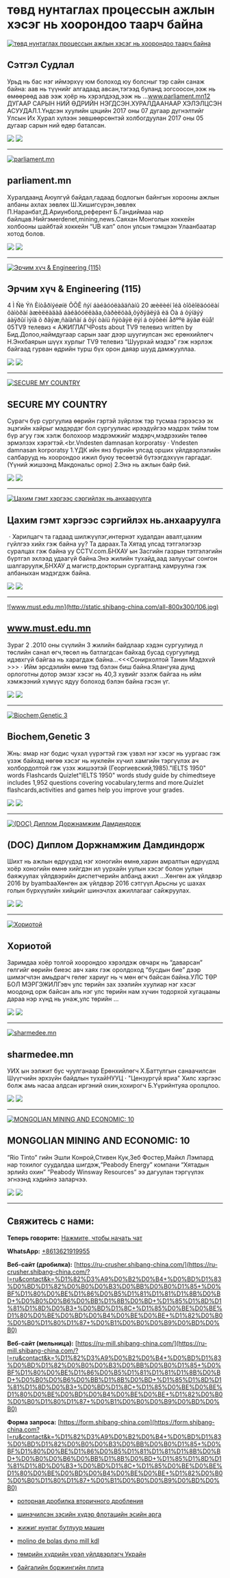 # төвд нунтаглах процессын ажлын хэсэг нь хоорондоо таарч байна

<a href="https://swt.shibang-china.com/?l=ru&img&k=%D1%82%D3%A9%D0%B2%D0%B4+%D0%BD%D1%83%D0%BD%D1%82%D0%B0%D0%B3%D0%BB%D0%B0%D1%85+%D0%BF%D1%80%D0%BE%D1%86%D0%B5%D1%81%D1%81%D1%8B%D0%BD+%D0%B0%D0%B6%D0%BB%D1%8B%D0%BD+%D1%85%D1%8D%D1%81%D1%8D%D0%B3+%D0%BD%D1%8C+%D1%85%D0%BE%D0%BE%D1%80%D0%BE%D0%BD%D0%B4%D0%BE%D0%BE+%D1%82%D0%B0%D0%B0%D1%80%D1%87+%D0%B1%D0%B0%D0%B9%D0%BD%D0%B0" target="_blank">![төвд нунтаглах процессын ажлын хэсэг нь хоорондоо таарч байна](http://static.shibang-china.com/all-800x300/1353.jpg)</a>

## Сэтгэл Судлал
Урьд нь бас нэг иймэрхүү юм болоход юу болсныг тэр сайн санаж байна: аав нь түүнийг алгадаад авсан,тэгээд буланд зогсоосон,ээж нь өмөөрөөд аав ээж хоёр нь хэрэлдээд,ээж нь …www.parliament.mn12 ДУГААР САРЫН НИЙ ӨДРИЙН НЭГДСЭН.ХУРАЛДААНААР ХЭЛЭЛЦСЭН АСУУДАЛ.1.Үндсэн хуулийн цэцийн 2017 оны 07 дугаар дүгнэлтийг Улсын Их Хурал хүлээн зөвшөөрсөнтэй холбогдуулан 2017 оны 05 дугаар сарын ний өдөр баталсан.


<a href="https://whatsapp.shibangsoft.com/WhatsApp.php" target="_blank" title="WhatsApp">![](http://static.shibang-china.com/icon/whatsapp.png)</a> <a href="https://swt.shibang-china.com/?l=ru&icon&k=%D1%82%D3%A9%D0%B2%D0%B4+%D0%BD%D1%83%D0%BD%D1%82%D0%B0%D0%B3%D0%BB%D0%B0%D1%85+%D0%BF%D1%80%D0%BE%D1%86%D0%B5%D1%81%D1%81%D1%8B%D0%BD+%D0%B0%D0%B6%D0%BB%D1%8B%D0%BD+%D1%85%D1%8D%D1%81%D1%8D%D0%B3+%D0%BD%D1%8C+%D1%85%D0%BE%D0%BE%D1%80%D0%BE%D0%BD%D0%B4%D0%BE%D0%BE+%D1%82%D0%B0%D0%B0%D1%80%D1%87+%D0%B1%D0%B0%D0%B9%D0%BD%D0%B0" target="_blank">![](http://static.shibang-china.com/icon/chat-ru.png)</a>

---

<a href="https://swt.shibang-china.com/?l=ru&img&k=%D1%82%D3%A9%D0%B2%D0%B4+%D0%BD%D1%83%D0%BD%D1%82%D0%B0%D0%B3%D0%BB%D0%B0%D1%85+%D0%BF%D1%80%D0%BE%D1%86%D0%B5%D1%81%D1%81%D1%8B%D0%BD+%D0%B0%D0%B6%D0%BB%D1%8B%D0%BD+%D1%85%D1%8D%D1%81%D1%8D%D0%B3+%D0%BD%D1%8C+%D1%85%D0%BE%D0%BE%D1%80%D0%BE%D0%BD%D0%B4%D0%BE%D0%BE+%D1%82%D0%B0%D0%B0%D1%80%D1%87+%D0%B1%D0%B0%D0%B9%D0%BD%D0%B0" target="_blank">![parliament.mn](http://static.shibang-china.com/all-800x300/1031.jpg)</a>

## parliament.mn
Хуралдаанд Аюулгүй байдал,гадаад бодлогын байнгын хорооны ажлын албаны ахлах зөвлөх Ш.Хишигсүрэн,зөвлөх П.Наранбат,Д.Ариунболд,референт Б.Гандиймаа нар байлцав.Нийгэмerdenet,mining,news.Саяхан Монголын хоккейн холбооны шайбтай хоккейн “UB кап” олон улсын тэмцээн Улаанбаатар хотод болов.


<a href="https://whatsapp.shibangsoft.com/WhatsApp.php" target="_blank" title="WhatsApp">![](http://static.shibang-china.com/icon/whatsapp.png)</a> <a href="https://swt.shibang-china.com/?l=ru&icon&k=%D1%82%D3%A9%D0%B2%D0%B4+%D0%BD%D1%83%D0%BD%D1%82%D0%B0%D0%B3%D0%BB%D0%B0%D1%85+%D0%BF%D1%80%D0%BE%D1%86%D0%B5%D1%81%D1%81%D1%8B%D0%BD+%D0%B0%D0%B6%D0%BB%D1%8B%D0%BD+%D1%85%D1%8D%D1%81%D1%8D%D0%B3+%D0%BD%D1%8C+%D1%85%D0%BE%D0%BE%D1%80%D0%BE%D0%BD%D0%B4%D0%BE%D0%BE+%D1%82%D0%B0%D0%B0%D1%80%D1%87+%D0%B1%D0%B0%D0%B9%D0%BD%D0%B0" target="_blank">![](http://static.shibang-china.com/icon/chat-ru.png)</a>

---

<a href="https://swt.shibang-china.com/?l=ru&img&k=%D1%82%D3%A9%D0%B2%D0%B4+%D0%BD%D1%83%D0%BD%D1%82%D0%B0%D0%B3%D0%BB%D0%B0%D1%85+%D0%BF%D1%80%D0%BE%D1%86%D0%B5%D1%81%D1%81%D1%8B%D0%BD+%D0%B0%D0%B6%D0%BB%D1%8B%D0%BD+%D1%85%D1%8D%D1%81%D1%8D%D0%B3+%D0%BD%D1%8C+%D1%85%D0%BE%D0%BE%D1%80%D0%BE%D0%BD%D0%B4%D0%BE%D0%BE+%D1%82%D0%B0%D0%B0%D1%80%D1%87+%D0%B1%D0%B0%D0%B9%D0%BD%D0%B0" target="_blank">![Эрчим хүч &amp; Engineering (115)](http://static.shibang-china.com/all-800x300/1246.jpg)</a>

## Эрчим хүч &amp; Engineering (115)
4 &#204; &#209;&#232; &#221;&#241; &#200;&#237;&#242;&#229;&#240;&#237;&#253;&#233;&#248;&#237;&#235; &#213;&#213;&#202; &#241;&#253;&#237; &#225;&#224;&#233;&#227;&#243;&#243;&#235;&#224;&#227;&#228;&#241;&#224;&#237;&#251; 20 &#230;&#232;&#235;&#232;&#233;&#237; &#238;&#233;&#227; &#242;&#238;&#245;&#232;&#238;&#235;&#228;&#243;&#243;&#235;&#224;&#237; &#245;&#224;&#236;&#242;&#240;&#224;&#237; &#224;&#230;&#232;&#235;&#235;&#224;&#228;&#224;&#227; &#225;&#224;&#233;&#227;&#243;&#243;&#235;&#235;&#224;&#227;а,&#245;&#224;&#240;&#232;&#235;&#246;&#224;&#227;,&#245;&#253;&#240;&#253;&#227;&#235;&#253;&#227; &#232;&#228; &#210;&#224; &#225; &#245;&#253;&#237;&#228;&#253;&#253; &#225;&#224;&#255;&#240;&#251;&#237; &#236;&#253;&#237;&#228; &#245; &#240;&#227;&#253;&#230;,&#241;&#224;&#237;&#224;&#241;&#224;&#237; &#225; &#245;&#253;&#237; &#242;&#224;&#237;&#252; &#241;&#253;&#242;&#227;&#253;&#235; &#235;&#253;&#237; &#225; &#242;&#253;&#245;&#232;&#233;&#237; &#229;&#240;&#186;&#186;&#235; &#228;&#253;&#226;&#248; &#235;&#252;&#229;! 05TV9 телевиз &#171; АЖИГЛАГЧPosts about TV9 телевиз written by Бид.Долоо,наймдугаар сарын зааг дээр шуугиулсан экс ерөнхийлөгч Н.Энхбаярын шүүх хурлыг TV9 телевиз “Шуурхай мэдээ” гэж нэрлэж байгаад гурван өдрийн турш бүх орон даяар шууд дамжууллаа.


<a href="https://whatsapp.shibangsoft.com/WhatsApp.php" target="_blank" title="WhatsApp">![](http://static.shibang-china.com/icon/whatsapp.png)</a> <a href="https://swt.shibang-china.com/?l=ru&icon&k=%D1%82%D3%A9%D0%B2%D0%B4+%D0%BD%D1%83%D0%BD%D1%82%D0%B0%D0%B3%D0%BB%D0%B0%D1%85+%D0%BF%D1%80%D0%BE%D1%86%D0%B5%D1%81%D1%81%D1%8B%D0%BD+%D0%B0%D0%B6%D0%BB%D1%8B%D0%BD+%D1%85%D1%8D%D1%81%D1%8D%D0%B3+%D0%BD%D1%8C+%D1%85%D0%BE%D0%BE%D1%80%D0%BE%D0%BD%D0%B4%D0%BE%D0%BE+%D1%82%D0%B0%D0%B0%D1%80%D1%87+%D0%B1%D0%B0%D0%B9%D0%BD%D0%B0" target="_blank">![](http://static.shibang-china.com/icon/chat-ru.png)</a>

---

<a href="https://swt.shibang-china.com/?l=ru&img&k=%D1%82%D3%A9%D0%B2%D0%B4+%D0%BD%D1%83%D0%BD%D1%82%D0%B0%D0%B3%D0%BB%D0%B0%D1%85+%D0%BF%D1%80%D0%BE%D1%86%D0%B5%D1%81%D1%81%D1%8B%D0%BD+%D0%B0%D0%B6%D0%BB%D1%8B%D0%BD+%D1%85%D1%8D%D1%81%D1%8D%D0%B3+%D0%BD%D1%8C+%D1%85%D0%BE%D0%BE%D1%80%D0%BE%D0%BD%D0%B4%D0%BE%D0%BE+%D1%82%D0%B0%D0%B0%D1%80%D1%87+%D0%B1%D0%B0%D0%B9%D0%BD%D0%B0" target="_blank">![SECURE MY COUNTRY](http://static.shibang-china.com/all-800x300/472.jpg)</a>

## SECURE MY COUNTRY
Сурагч бүр сургуулиа өөрийн гэртэй зүйрлэж тэр тусмаа гэрээсээ эх эцэгийн хайрыг мэдэрдэг бол сургуулиас ирээдүйгээ мэдрэх тийм том бүр агуу гэж хэлж болохоор мэдрэмжийг мэдэрч,мэдрэхийн төлөө эрмэлзэх хэрэгтэй.&lt;br.Vndesten damnasan korporatsy&nbsp;&#0183;&#32;Vndesten damnasan korporatsy 1.ҮДК ийн янз бүрийн улсад орших үйлдвэрлэлийн салбарууд нь хоорондоо ижил буюу төсөөтэй бүтээгдэхүүн гаргадаг.(Үүний жишээнд Макдональс орно) 2.Энэ нь ажлын байр бий.


<a href="https://whatsapp.shibangsoft.com/WhatsApp.php" target="_blank" title="WhatsApp">![](http://static.shibang-china.com/icon/whatsapp.png)</a> <a href="https://swt.shibang-china.com/?l=ru&icon&k=%D1%82%D3%A9%D0%B2%D0%B4+%D0%BD%D1%83%D0%BD%D1%82%D0%B0%D0%B3%D0%BB%D0%B0%D1%85+%D0%BF%D1%80%D0%BE%D1%86%D0%B5%D1%81%D1%81%D1%8B%D0%BD+%D0%B0%D0%B6%D0%BB%D1%8B%D0%BD+%D1%85%D1%8D%D1%81%D1%8D%D0%B3+%D0%BD%D1%8C+%D1%85%D0%BE%D0%BE%D1%80%D0%BE%D0%BD%D0%B4%D0%BE%D0%BE+%D1%82%D0%B0%D0%B0%D1%80%D1%87+%D0%B1%D0%B0%D0%B9%D0%BD%D0%B0" target="_blank">![](http://static.shibang-china.com/icon/chat-ru.png)</a>

---

<a href="https://swt.shibang-china.com/?l=ru&img&k=%D1%82%D3%A9%D0%B2%D0%B4+%D0%BD%D1%83%D0%BD%D1%82%D0%B0%D0%B3%D0%BB%D0%B0%D1%85+%D0%BF%D1%80%D0%BE%D1%86%D0%B5%D1%81%D1%81%D1%8B%D0%BD+%D0%B0%D0%B6%D0%BB%D1%8B%D0%BD+%D1%85%D1%8D%D1%81%D1%8D%D0%B3+%D0%BD%D1%8C+%D1%85%D0%BE%D0%BE%D1%80%D0%BE%D0%BD%D0%B4%D0%BE%D0%BE+%D1%82%D0%B0%D0%B0%D1%80%D1%87+%D0%B1%D0%B0%D0%B9%D0%BD%D0%B0" target="_blank">![Цахим гэмт хэргээс сэргийлэх нь.анхааруулга](http://static.shibang-china.com/all-800x300/1199.jpg)</a>

## Цахим гэмт хэргээс сэргийлэх нь.анхааруулга
&nbsp;&#0183;&#32;Харилцагч та гадаад шилжүүлэг,интернэт худалдан авалт,цахим гүйлгээ хийх гэж байна уу? Та дараах.Та Хятад улсад тэтгэлэгээр суралцах гэж байна уу CCTV.com.БНХАУ ын Засгийн газрын тэтгэлэгийн бүртгэл эхлээд удаагүй байна.Энэ жилийн тухайд,аад залуусыг сонгон шалгаруулж,БНХАУ д магистр,докторын сургалтанд хамруулна гэж албаныхан мэдэгдэж байна.


<a href="https://whatsapp.shibangsoft.com/WhatsApp.php" target="_blank" title="WhatsApp">![](http://static.shibang-china.com/icon/whatsapp.png)</a> <a href="https://swt.shibang-china.com/?l=ru&icon&k=%D1%82%D3%A9%D0%B2%D0%B4+%D0%BD%D1%83%D0%BD%D1%82%D0%B0%D0%B3%D0%BB%D0%B0%D1%85+%D0%BF%D1%80%D0%BE%D1%86%D0%B5%D1%81%D1%81%D1%8B%D0%BD+%D0%B0%D0%B6%D0%BB%D1%8B%D0%BD+%D1%85%D1%8D%D1%81%D1%8D%D0%B3+%D0%BD%D1%8C+%D1%85%D0%BE%D0%BE%D1%80%D0%BE%D0%BD%D0%B4%D0%BE%D0%BE+%D1%82%D0%B0%D0%B0%D1%80%D1%87+%D0%B1%D0%B0%D0%B9%D0%BD%D0%B0" target="_blank">![](http://static.shibang-china.com/icon/chat-ru.png)</a>

---

<a href="https://swt.shibang-china.com/?l=ru&img&k=%D1%82%D3%A9%D0%B2%D0%B4+%D0%BD%D1%83%D0%BD%D1%82%D0%B0%D0%B3%D0%BB%D0%B0%D1%85+%D0%BF%D1%80%D0%BE%D1%86%D0%B5%D1%81%D1%81%D1%8B%D0%BD+%D0%B0%D0%B6%D0%BB%D1%8B%D0%BD+%D1%85%D1%8D%D1%81%D1%8D%D0%B3+%D0%BD%D1%8C+%D1%85%D0%BE%D0%BE%D1%80%D0%BE%D0%BD%D0%B4%D0%BE%D0%BE+%D1%82%D0%B0%D0%B0%D1%80%D1%87+%D0%B1%D0%B0%D0%B9%D0%BD%D0%B0" target="_blank">![www.must.edu.mn](http://static.shibang-china.com/all-800x300/106.jpg)</a>

## www.must.edu.mn
Зураг 2 .2010 оны сүүлийн 3 жилийн байдлаар хэдэн сургуулиуд л төслийн санал өгч,төсөл нь батлагдсан байхад бусад сургуулиуд идэвхгүй байгаа нь харагдаж байна…&lt;&lt;&lt;Сонирхолтой Танин Мэдэхvй &gt;&gt;&gt;&nbsp;&#0183;&#32;Ийм эрсдэлийн өмнө тэд бэлэн биш байна.Ялангуяа дунд орлоготны дотор эмзэг хэсэг нь 40,3 хувийг эзэлж байгаа нь ийм хэмжээний хүмүүс ядуу болоход бэлэн байна гэсэн үг.


<a href="https://whatsapp.shibangsoft.com/WhatsApp.php" target="_blank" title="WhatsApp">![](http://static.shibang-china.com/icon/whatsapp.png)</a> <a href="https://swt.shibang-china.com/?l=ru&icon&k=%D1%82%D3%A9%D0%B2%D0%B4+%D0%BD%D1%83%D0%BD%D1%82%D0%B0%D0%B3%D0%BB%D0%B0%D1%85+%D0%BF%D1%80%D0%BE%D1%86%D0%B5%D1%81%D1%81%D1%8B%D0%BD+%D0%B0%D0%B6%D0%BB%D1%8B%D0%BD+%D1%85%D1%8D%D1%81%D1%8D%D0%B3+%D0%BD%D1%8C+%D1%85%D0%BE%D0%BE%D1%80%D0%BE%D0%BD%D0%B4%D0%BE%D0%BE+%D1%82%D0%B0%D0%B0%D1%80%D1%87+%D0%B1%D0%B0%D0%B9%D0%BD%D0%B0" target="_blank">![](http://static.shibang-china.com/icon/chat-ru.png)</a>

---

<a href="https://swt.shibang-china.com/?l=ru&img&k=%D1%82%D3%A9%D0%B2%D0%B4+%D0%BD%D1%83%D0%BD%D1%82%D0%B0%D0%B3%D0%BB%D0%B0%D1%85+%D0%BF%D1%80%D0%BE%D1%86%D0%B5%D1%81%D1%81%D1%8B%D0%BD+%D0%B0%D0%B6%D0%BB%D1%8B%D0%BD+%D1%85%D1%8D%D1%81%D1%8D%D0%B3+%D0%BD%D1%8C+%D1%85%D0%BE%D0%BE%D1%80%D0%BE%D0%BD%D0%B4%D0%BE%D0%BE+%D1%82%D0%B0%D0%B0%D1%80%D1%87+%D0%B1%D0%B0%D0%B9%D0%BD%D0%B0" target="_blank">![Biochem,Genetic 3](http://static.shibang-china.com/all-800x300/77.jpg)</a>

## Biochem,Genetic 3
Жнь: ямар нэг бодис чухал үүрэгтэй гэж үзвэл нэг хэсэг нь уургаас гэж үзэж байхад нөгөө хэсэг нь нуклейн хүчил хамгийн тэргүүлэх ач холбордолтой гэж үзэх жишээтэй (Георгиевский,1985).&quot;IELTS 1950&quot; words Flashcards Quizlet&quot;IELTS 1950&quot; words study guide by chimedtseye includes 1,952 questions covering vocabulary,terms and more.Quizlet flashcards,activities and games help you improve your grades.


<a href="https://whatsapp.shibangsoft.com/WhatsApp.php" target="_blank" title="WhatsApp">![](http://static.shibang-china.com/icon/whatsapp.png)</a> <a href="https://swt.shibang-china.com/?l=ru&icon&k=%D1%82%D3%A9%D0%B2%D0%B4+%D0%BD%D1%83%D0%BD%D1%82%D0%B0%D0%B3%D0%BB%D0%B0%D1%85+%D0%BF%D1%80%D0%BE%D1%86%D0%B5%D1%81%D1%81%D1%8B%D0%BD+%D0%B0%D0%B6%D0%BB%D1%8B%D0%BD+%D1%85%D1%8D%D1%81%D1%8D%D0%B3+%D0%BD%D1%8C+%D1%85%D0%BE%D0%BE%D1%80%D0%BE%D0%BD%D0%B4%D0%BE%D0%BE+%D1%82%D0%B0%D0%B0%D1%80%D1%87+%D0%B1%D0%B0%D0%B9%D0%BD%D0%B0" target="_blank">![](http://static.shibang-china.com/icon/chat-ru.png)</a>

---

<a href="https://swt.shibang-china.com/?l=ru&img&k=%D1%82%D3%A9%D0%B2%D0%B4+%D0%BD%D1%83%D0%BD%D1%82%D0%B0%D0%B3%D0%BB%D0%B0%D1%85+%D0%BF%D1%80%D0%BE%D1%86%D0%B5%D1%81%D1%81%D1%8B%D0%BD+%D0%B0%D0%B6%D0%BB%D1%8B%D0%BD+%D1%85%D1%8D%D1%81%D1%8D%D0%B3+%D0%BD%D1%8C+%D1%85%D0%BE%D0%BE%D1%80%D0%BE%D0%BD%D0%B4%D0%BE%D0%BE+%D1%82%D0%B0%D0%B0%D1%80%D1%87+%D0%B1%D0%B0%D0%B9%D0%BD%D0%B0" target="_blank">![(DOC) Диплом Доржнамжим Дамдиндорж](http://static.shibang-china.com/all-800x300/789.jpg)</a>

## (DOC) Диплом Доржнамжим Дамдиндорж
Шихт нь ажлын өдрүүдэд нэг хоногийн өмнө,харин амралтын өдрүүдэд хоёр хоногийн өмнө хийгдэн ил уурхайн уулын хэсэг болон уулын баяжуулах үйлдвэрийн диспетчерийн албанд ажил …Хөнгөн аж үйлдвэр 2016 by byambaaХөнгөн аж үйлдвэр 2016 сэтгүүл.Арьсны ус шахах голын бүрхүүлийн хийцийг шинэчлэх ажиллагааг сайжруулах.


<a href="https://whatsapp.shibangsoft.com/WhatsApp.php" target="_blank" title="WhatsApp">![](http://static.shibang-china.com/icon/whatsapp.png)</a> <a href="https://swt.shibang-china.com/?l=ru&icon&k=%D1%82%D3%A9%D0%B2%D0%B4+%D0%BD%D1%83%D0%BD%D1%82%D0%B0%D0%B3%D0%BB%D0%B0%D1%85+%D0%BF%D1%80%D0%BE%D1%86%D0%B5%D1%81%D1%81%D1%8B%D0%BD+%D0%B0%D0%B6%D0%BB%D1%8B%D0%BD+%D1%85%D1%8D%D1%81%D1%8D%D0%B3+%D0%BD%D1%8C+%D1%85%D0%BE%D0%BE%D1%80%D0%BE%D0%BD%D0%B4%D0%BE%D0%BE+%D1%82%D0%B0%D0%B0%D1%80%D1%87+%D0%B1%D0%B0%D0%B9%D0%BD%D0%B0" target="_blank">![](http://static.shibang-china.com/icon/chat-ru.png)</a>

---

<a href="https://swt.shibang-china.com/?l=ru&img&k=%D1%82%D3%A9%D0%B2%D0%B4+%D0%BD%D1%83%D0%BD%D1%82%D0%B0%D0%B3%D0%BB%D0%B0%D1%85+%D0%BF%D1%80%D0%BE%D1%86%D0%B5%D1%81%D1%81%D1%8B%D0%BD+%D0%B0%D0%B6%D0%BB%D1%8B%D0%BD+%D1%85%D1%8D%D1%81%D1%8D%D0%B3+%D0%BD%D1%8C+%D1%85%D0%BE%D0%BE%D1%80%D0%BE%D0%BD%D0%B4%D0%BE%D0%BE+%D1%82%D0%B0%D0%B0%D1%80%D1%87+%D0%B1%D0%B0%D0%B9%D0%BD%D0%B0" target="_blank">![Хориотой](http://static.shibang-china.com/all-800x300/365.jpg)</a>

## Хориотой
Заримдаа хоёр толгой хоорондоо хэрэлдэж овчарк нь “даварсан” гөлгийг өөрийн биеэс авч хаях гэж оролдоход “бусдын бие” дээр шимэгчлэн амьдрагч гөлөг хариуг нь ч мөн өгч байсан байна.УЛС ТӨР БОЛ МЭРГЭЖИЛГэвч улс төрийн зах зээлийн хуулиар нэг хэсэг моодонд орж байсан аль нэг улс төрийн нам хүчин тодорхой хугацааны дараа нэр хүнд нь унаж,улс төрийн …


<a href="https://whatsapp.shibangsoft.com/WhatsApp.php" target="_blank" title="WhatsApp">![](http://static.shibang-china.com/icon/whatsapp.png)</a> <a href="https://swt.shibang-china.com/?l=ru&icon&k=%D1%82%D3%A9%D0%B2%D0%B4+%D0%BD%D1%83%D0%BD%D1%82%D0%B0%D0%B3%D0%BB%D0%B0%D1%85+%D0%BF%D1%80%D0%BE%D1%86%D0%B5%D1%81%D1%81%D1%8B%D0%BD+%D0%B0%D0%B6%D0%BB%D1%8B%D0%BD+%D1%85%D1%8D%D1%81%D1%8D%D0%B3+%D0%BD%D1%8C+%D1%85%D0%BE%D0%BE%D1%80%D0%BE%D0%BD%D0%B4%D0%BE%D0%BE+%D1%82%D0%B0%D0%B0%D1%80%D1%87+%D0%B1%D0%B0%D0%B9%D0%BD%D0%B0" target="_blank">![](http://static.shibang-china.com/icon/chat-ru.png)</a>

---

<a href="https://swt.shibang-china.com/?l=ru&img&k=%D1%82%D3%A9%D0%B2%D0%B4+%D0%BD%D1%83%D0%BD%D1%82%D0%B0%D0%B3%D0%BB%D0%B0%D1%85+%D0%BF%D1%80%D0%BE%D1%86%D0%B5%D1%81%D1%81%D1%8B%D0%BD+%D0%B0%D0%B6%D0%BB%D1%8B%D0%BD+%D1%85%D1%8D%D1%81%D1%8D%D0%B3+%D0%BD%D1%8C+%D1%85%D0%BE%D0%BE%D1%80%D0%BE%D0%BD%D0%B4%D0%BE%D0%BE+%D1%82%D0%B0%D0%B0%D1%80%D1%87+%D0%B1%D0%B0%D0%B9%D0%BD%D0%B0" target="_blank">![sharmedee.mn](http://static.shibang-china.com/all-800x300/732.jpg)</a>

## sharmedee.mn
УИХ ын ээлжит бус чуулганаар Ерөнхийлөгч Х.Баттулгын санаачилсан Шүүгчийн эрхзүйн байдлын тухайНУУЦ&nbsp;&#0183;&#32;&quot;Цензургүй яриа&quot; Хилс хэргээс болж амь насаа алдсан иргэний охин,хохирогч Б.Үүрийнтуяа оролцлоо.


<a href="https://whatsapp.shibangsoft.com/WhatsApp.php" target="_blank" title="WhatsApp">![](http://static.shibang-china.com/icon/whatsapp.png)</a> <a href="https://swt.shibang-china.com/?l=ru&icon&k=%D1%82%D3%A9%D0%B2%D0%B4+%D0%BD%D1%83%D0%BD%D1%82%D0%B0%D0%B3%D0%BB%D0%B0%D1%85+%D0%BF%D1%80%D0%BE%D1%86%D0%B5%D1%81%D1%81%D1%8B%D0%BD+%D0%B0%D0%B6%D0%BB%D1%8B%D0%BD+%D1%85%D1%8D%D1%81%D1%8D%D0%B3+%D0%BD%D1%8C+%D1%85%D0%BE%D0%BE%D1%80%D0%BE%D0%BD%D0%B4%D0%BE%D0%BE+%D1%82%D0%B0%D0%B0%D1%80%D1%87+%D0%B1%D0%B0%D0%B9%D0%BD%D0%B0" target="_blank">![](http://static.shibang-china.com/icon/chat-ru.png)</a>

---

<a href="https://swt.shibang-china.com/?l=ru&img&k=%D1%82%D3%A9%D0%B2%D0%B4+%D0%BD%D1%83%D0%BD%D1%82%D0%B0%D0%B3%D0%BB%D0%B0%D1%85+%D0%BF%D1%80%D0%BE%D1%86%D0%B5%D1%81%D1%81%D1%8B%D0%BD+%D0%B0%D0%B6%D0%BB%D1%8B%D0%BD+%D1%85%D1%8D%D1%81%D1%8D%D0%B3+%D0%BD%D1%8C+%D1%85%D0%BE%D0%BE%D1%80%D0%BE%D0%BD%D0%B4%D0%BE%D0%BE+%D1%82%D0%B0%D0%B0%D1%80%D1%87+%D0%B1%D0%B0%D0%B9%D0%BD%D0%B0" target="_blank">![MONGOLIAN MINING AND ECONOMIC: 10](http://static.shibang-china.com/all-800x300/77.jpg)</a>

## MONGOLIAN MINING AND ECONOMIC: 10
“Rio Tinto” гийн Эшли Конрой,Стивен Кук,Зеб Фостер,Майкл Лэмпард нар тохилог суудалдаа шигдэж,“Peabody Energy” компани “Хятадын эрлийз охин” “Peabody Winsway Resources” ээ дагуулан тэргүүлэх эгнээнд хэдийнэ заларчээ.

<a href="https://whatsapp.shibangsoft.com/WhatsApp.php" target="_blank" title="WhatsApp">![](http://static.shibang-china.com/icon/whatsapp.png)</a> <a href="https://swt.shibang-china.com/?l=ru&icon&k=%D1%82%D3%A9%D0%B2%D0%B4+%D0%BD%D1%83%D0%BD%D1%82%D0%B0%D0%B3%D0%BB%D0%B0%D1%85+%D0%BF%D1%80%D0%BE%D1%86%D0%B5%D1%81%D1%81%D1%8B%D0%BD+%D0%B0%D0%B6%D0%BB%D1%8B%D0%BD+%D1%85%D1%8D%D1%81%D1%8D%D0%B3+%D0%BD%D1%8C+%D1%85%D0%BE%D0%BE%D1%80%D0%BE%D0%BD%D0%B4%D0%BE%D0%BE+%D1%82%D0%B0%D0%B0%D1%80%D1%87+%D0%B1%D0%B0%D0%B9%D0%BD%D0%B0" target="_blank">![](http://static.shibang-china.com/icon/chat-ru.png)</a>

---
## Свяжитесь с нами:

**Теперь говорите:** [Нажмите, чтобы начать чат](https://swt.shibang-china.com?l=ru&contact&k=%D1%82%D3%A9%D0%B2%D0%B4+%D0%BD%D1%83%D0%BD%D1%82%D0%B0%D0%B3%D0%BB%D0%B0%D1%85+%D0%BF%D1%80%D0%BE%D1%86%D0%B5%D1%81%D1%81%D1%8B%D0%BD+%D0%B0%D0%B6%D0%BB%D1%8B%D0%BD+%D1%85%D1%8D%D1%81%D1%8D%D0%B3+%D0%BD%D1%8C+%D1%85%D0%BE%D0%BE%D1%80%D0%BE%D0%BD%D0%B4%D0%BE%D0%BE+%D1%82%D0%B0%D0%B0%D1%80%D1%87+%D0%B1%D0%B0%D0%B9%D0%BD%D0%B0)

**WhatsApp:**  [+8613621919955](https://whatsapp.shibangsoft.com/WhatsApp.php)

**Веб-сайт (дробилка):** [https://ru-crusher.shibang-china.com/](https://ru-crusher.shibang-china.com/?l=ru&contact&k=%D1%82%D3%A9%D0%B2%D0%B4+%D0%BD%D1%83%D0%BD%D1%82%D0%B0%D0%B3%D0%BB%D0%B0%D1%85+%D0%BF%D1%80%D0%BE%D1%86%D0%B5%D1%81%D1%81%D1%8B%D0%BD+%D0%B0%D0%B6%D0%BB%D1%8B%D0%BD+%D1%85%D1%8D%D1%81%D1%8D%D0%B3+%D0%BD%D1%8C+%D1%85%D0%BE%D0%BE%D1%80%D0%BE%D0%BD%D0%B4%D0%BE%D0%BE+%D1%82%D0%B0%D0%B0%D1%80%D1%87+%D0%B1%D0%B0%D0%B9%D0%BD%D0%B0)

**Веб-сайт (мельница):** [https://ru-mill.shibang-china.com/](https://ru-mill.shibang-china.com/?l=ru&contact&k=%D1%82%D3%A9%D0%B2%D0%B4+%D0%BD%D1%83%D0%BD%D1%82%D0%B0%D0%B3%D0%BB%D0%B0%D1%85+%D0%BF%D1%80%D0%BE%D1%86%D0%B5%D1%81%D1%81%D1%8B%D0%BD+%D0%B0%D0%B6%D0%BB%D1%8B%D0%BD+%D1%85%D1%8D%D1%81%D1%8D%D0%B3+%D0%BD%D1%8C+%D1%85%D0%BE%D0%BE%D1%80%D0%BE%D0%BD%D0%B4%D0%BE%D0%BE+%D1%82%D0%B0%D0%B0%D1%80%D1%87+%D0%B1%D0%B0%D0%B9%D0%BD%D0%B0)

**Форма запроса:** [https://form.shibang-china.com](https://form.shibang-china.com?l=ru&contact&k=%D1%82%D3%A9%D0%B2%D0%B4+%D0%BD%D1%83%D0%BD%D1%82%D0%B0%D0%B3%D0%BB%D0%B0%D1%85+%D0%BF%D1%80%D0%BE%D1%86%D0%B5%D1%81%D1%81%D1%8B%D0%BD+%D0%B0%D0%B6%D0%BB%D1%8B%D0%BD+%D1%85%D1%8D%D1%81%D1%8D%D0%B3+%D0%BD%D1%8C+%D1%85%D0%BE%D0%BE%D1%80%D0%BE%D0%BD%D0%B4%D0%BE%D0%BE+%D1%82%D0%B0%D0%B0%D1%80%D1%87+%D0%B1%D0%B0%D0%B9%D0%BD%D0%B0)

* [роторная дробилка вторичного дробления](../130/%D1%80%D0%BE%D1%82%D0%BE%D1%80%D0%BD%D0%B0%D1%8F%20%D0%B4%D1%80%D0%BE%D0%B1%D0%B8%D0%BB%D0%BA%D0%B0%20%D0%B2%D1%82%D0%BE%D1%80%D0%B8%D1%87%D0%BD%D0%BE%D0%B3%D0%BE%20%D0%B4%D1%80%D0%BE%D0%B1%D0%BB%D0%B5%D0%BD%D0%B8%D1%8F.md)

* [шинэчилсэн зэсийн хүдэр флотацийн эсийн арга](../130/%D1%88%D0%B8%D0%BD%D1%8D%D1%87%D0%B8%D0%BB%D1%81%D1%8D%D0%BD%20%D0%B7%D1%8D%D1%81%D0%B8%D0%B9%D0%BD%20%D1%85%D2%AF%D0%B4%D1%8D%D1%80%20%D1%84%D0%BB%D0%BE%D1%82%D0%B0%D1%86%D0%B8%D0%B9%D0%BD%20%D1%8D%D1%81%D0%B8%D0%B9%D0%BD%20%D0%B0%D1%80%D0%B3%D0%B0.md)

* [жижиг нунтаг бутлуур машин](../128/%D0%B6%D0%B8%D0%B6%D0%B8%D0%B3%20%D0%BD%D1%83%D0%BD%D1%82%D0%B0%D0%B3%20%D0%B1%D1%83%D1%82%D0%BB%D1%83%D1%83%D1%80%20%D0%BC%D0%B0%D1%88%D0%B8%D0%BD.md)

* [molino de bolas dyno mill kdl](../127/molino%20de%20bolas%20dyno%20mill%20kdl.md)

* [төмрийн хүдрийн үрэл үйлдвэрлэгч Украйн](../128/%D1%82%D3%A9%D0%BC%D1%80%D0%B8%D0%B9%D0%BD%20%D1%85%D2%AF%D0%B4%D1%80%D0%B8%D0%B9%D0%BD%20%D2%AF%D1%80%D1%8D%D0%BB%20%D2%AF%D0%B9%D0%BB%D0%B4%D0%B2%D1%8D%D1%80%D0%BB%D1%8D%D0%B3%D1%87%20%D0%A3%D0%BA%D1%80%D0%B0%D0%B9%D0%BD.md)

* [байгалийн боржингийн плита](../130/%D0%B1%D0%B0%D0%B9%D0%B3%D0%B0%D0%BB%D0%B8%D0%B9%D0%BD%20%D0%B1%D0%BE%D1%80%D0%B6%D0%B8%D0%BD%D0%B3%D0%B8%D0%B9%D0%BD%20%D0%BF%D0%BB%D0%B8%D1%82%D0%B0.md)